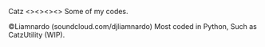 Catz
<><><><>
Some of my codes.

©Liamnardo (soundcloud.com/djliamnardo)
Most coded in Python, Such as CatzUtility (WIP). 
